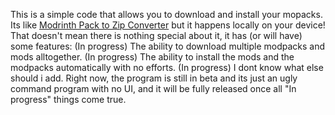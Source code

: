 This is a simple code that allows you to download and install your mopacks.
Its like [Modrinth Pack to Zip Converter](https://jamie.codeberg.page/mrpack-to-zip/@master/) but it happens locally on your device!
That doesn't mean there is nothing special about it, it has (or will have) some features:
  (In progress) The ability to download multiple modpacks and mods alltogether.
  (In progress) The ability to install the mods and the modpacks automatically with no efforts.
  (In progress) I dont know what else should i add.
Right now, the program is still in beta and its just an ugly command program with no UI, and it will be fully released once all "In progress" things come true.
